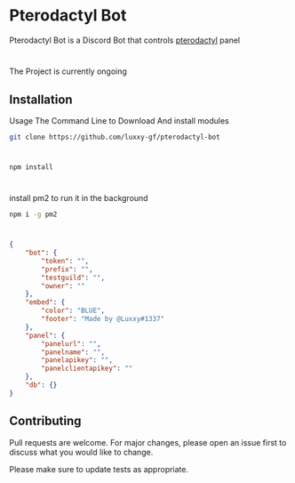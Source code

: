# Pterodactyl Bot

Pterodactyl Bot is a Discord Bot that controls [pterodactyl](https://pterodactyl.io) panel 

#
The Project is currently ongoing

## Installation

Usage The Command Line to Download And install modules 

```bash
git clone https://github.com/luxxy-gf/pterodactyl-bot
```
#
```bash
npm install
```
# 
install pm2 to run it in the background
```bash
npm i -g pm2
```
#
```json
{
    "bot": {
        "token": "",
        "prefix": "",
        "testguild": "",
        "owner": ""
    },
    "embed": {
        "color": "BLUE",
        "footer": "Made by @Luxxy#1337"
    },
    "panel": {
        "panelurl": "",
        "panelname": "",
        "panelapikey": "",
        "panelclientapikey": ""
    },
    "db": {}
}
```

## Contributing
Pull requests are welcome. For major changes, please open an issue first to discuss what you would like to change.

Please make sure to update tests as appropriate.
